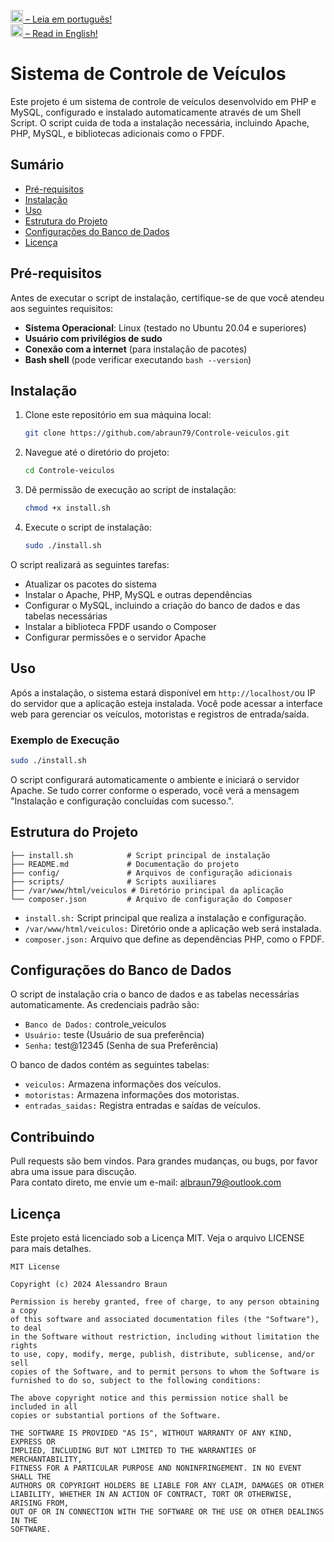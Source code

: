 <img height="20px"  src="https://i.imgur.com/1ubgfmC.png"><a href="README.md"> – Leia em português!</a><br/>
<img height="20px"  src="https://i.imgur.com/UrpOBOr.png"><a href="README-us.md"> – Read in English!</a>

# Sistema de Controle de Veículos

Este projeto é um sistema de controle de veículos desenvolvido em PHP e MySQL, configurado e instalado automaticamente através de um Shell Script. O script cuida de toda a instalação necessária, incluindo Apache, PHP, MySQL, e bibliotecas adicionais como o FPDF.

## Sumário

- [Pré-requisitos](#pré-requisitos)
- [Instalação](#instalação)
- [Uso](#uso)
- [Estrutura do Projeto](#estrutura-do-projeto)
- [Configurações do Banco de Dados](#configurações-do-banco-de-dados)
- [Licença](#licença)

## Pré-requisitos

Antes de executar o script de instalação, certifique-se de que você atendeu aos seguintes requisitos:

- **Sistema Operacional**: Linux (testado no Ubuntu 20.04 e superiores)
- **Usuário com privilégios de sudo**
- **Conexão com a internet** (para instalação de pacotes)
- **Bash shell** (pode verificar executando `bash --version`)

## Instalação

1. Clone este repositório em sua máquina local:

    ```bash
    git clone https://github.com/abraun79/Controle-veiculos.git
    ```

2. Navegue até o diretório do projeto:

    ```bash
    cd Controle-veiculos
    ```

3. Dê permissão de execução ao script de instalação:

    ```bash
    chmod +x install.sh
    ```

4. Execute o script de instalação:

    ```bash
    sudo ./install.sh
    ```

O script realizará as seguintes tarefas:

- Atualizar os pacotes do sistema
- Instalar o Apache, PHP, MySQL e outras dependências
- Configurar o MySQL, incluindo a criação do banco de dados e das tabelas necessárias
- Instalar a biblioteca FPDF usando o Composer
- Configurar permissões e o servidor Apache

## Uso

Após a instalação, o sistema estará disponível em `http://localhost/`ou IP do servidor que a aplicação esteja instalada. Você pode acessar a interface web para gerenciar os veículos, motoristas e registros de entrada/saída.

### Exemplo de Execução

```bash
sudo ./install.sh
```

O script configurará automaticamente o ambiente e iniciará o servidor Apache. Se tudo correr conforme o esperado, você verá a mensagem "Instalação e configuração concluídas com sucesso.".

## Estrutura do Projeto
```
├── install.sh            # Script principal de instalação
├── README.md             # Documentação do projeto
├── config/               # Arquivos de configuração adicionais
├── scripts/              # Scripts auxiliares
├── /var/www/html/veiculos # Diretório principal da aplicação
└── composer.json         # Arquivo de configuração do Composer
```
- `install.sh:` Script principal que realiza a instalação e configuração.
- `/var/www/html/veiculos:` Diretório onde a aplicação web será instalada.
- `composer.json:` Arquivo que define as dependências PHP, como o FPDF.

## Configurações do Banco de Dados

O script de instalação cria o banco de dados e as tabelas necessárias automaticamente. As credenciais padrão são:

- `Banco de Dados:` controle_veiculos
- `Usuário:` teste (Usuário de sua preferência)
- `Senha:` test@12345 (Senha de sua Preferência)

 O banco de dados contém as seguintes tabelas:

- `veiculos:` Armazena informações dos veículos.
- `motoristas:` Armazena informações dos motoristas.
- `entradas_saidas:` Registra entradas e saídas de veículos.

## Contribuindo
Pull requests são bem vindos. Para grandes mudanças, ou bugs, por favor abra uma issue para discução.  
Para contato direto, me envie um e-mail: albraun79@outlook.com

## Licença

Este projeto está licenciado sob a Licença MIT. Veja o arquivo LICENSE para mais detalhes.

```
MIT License

Copyright (c) 2024 Alessandro Braun

Permission is hereby granted, free of charge, to any person obtaining a copy
of this software and associated documentation files (the "Software"), to deal
in the Software without restriction, including without limitation the rights
to use, copy, modify, merge, publish, distribute, sublicense, and/or sell
copies of the Software, and to permit persons to whom the Software is
furnished to do so, subject to the following conditions:

The above copyright notice and this permission notice shall be included in all
copies or substantial portions of the Software.

THE SOFTWARE IS PROVIDED "AS IS", WITHOUT WARRANTY OF ANY KIND, EXPRESS OR
IMPLIED, INCLUDING BUT NOT LIMITED TO THE WARRANTIES OF MERCHANTABILITY,
FITNESS FOR A PARTICULAR PURPOSE AND NONINFRINGEMENT. IN NO EVENT SHALL THE
AUTHORS OR COPYRIGHT HOLDERS BE LIABLE FOR ANY CLAIM, DAMAGES OR OTHER
LIABILITY, WHETHER IN AN ACTION OF CONTRACT, TORT OR OTHERWISE, ARISING FROM,
OUT OF OR IN CONNECTION WITH THE SOFTWARE OR THE USE OR OTHER DEALINGS IN THE
SOFTWARE.
```
